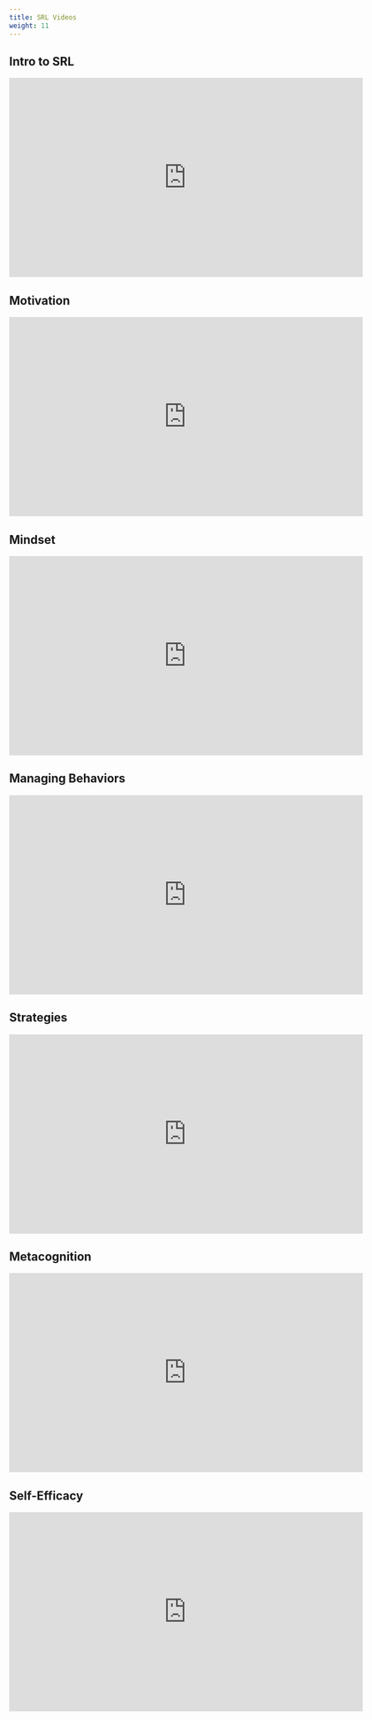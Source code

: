 ```yaml
---
title: SRL Videos
weight: 11
---
```


## Intro to SRL

<iframe src="https://player.vimeo.com/video/207329335?h=6f1969093b" width="640" height="360" frameborder="0" allow="autoplay; fullscreen; picture-in-picture" allowfullscreen></iframe>

## Motivation

<iframe src="https://player.vimeo.com/video/207330611?h=aa1bb7b53c" width="640" height="360" frameborder="0" allow="autoplay; fullscreen; picture-in-picture" allowfullscreen></iframe>

## Mindset

<iframe src="https://player.vimeo.com/video/207330839?h=1c56c15c95" width="640" height="360" frameborder="0" allow="autoplay; fullscreen; picture-in-picture" allowfullscreen></iframe>

## Managing Behaviors

<iframe src="https://player.vimeo.com/video/207330396?h=092d9d0c5d" width="640" height="360" frameborder="0" allow="autoplay; fullscreen; picture-in-picture" allowfullscreen></iframe>

## Strategies

<iframe src="https://player.vimeo.com/video/207330190?h=0498575551" width="640" height="360" frameborder="0" allow="autoplay; fullscreen; picture-in-picture" allowfullscreen></iframe>

## Metacognition

<iframe src="https://player.vimeo.com/video/207330076?h=05d23eb857" width="640" height="360" frameborder="0" allow="autoplay; fullscreen; picture-in-picture" allowfullscreen></iframe>

## Self-Efficacy

<iframe src="https://player.vimeo.com/video/207329812?h=31fdc35e1b" width="640" height="360" frameborder="0" allow="autoplay; fullscreen; picture-in-picture" allowfullscreen></iframe>


